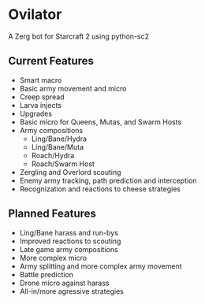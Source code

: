 # Ovilator
A Zerg bot for Starcraft 2 using python-sc2

## Current Features
 - Smart macro
 - Basic army movement and micro
 - Creep spread
 - Larva injects
 - Upgrades
 - Basic micro for Queens, Mutas, and Swarm Hosts
 - Army compositions
	 - Ling/Bane/Hydra
	 - Ling/Bane/Muta
	 - Roach/Hydra
	 - Roach/Swarm Host
 - Zergling and Overlord scouting
 - Enemy army tracking, path prediction and interception
 - Recognization and reactions to cheese strategies

## Planned Features
 - Ling/Bane harass and run-bys
 - Improved reactions to scouting
 - Late game army compositions
 - More complex micro
 - Army splitting and more complex army movement
 - Battle prediction
 - Drone micro against harass
 - All-in/more agressive strategies